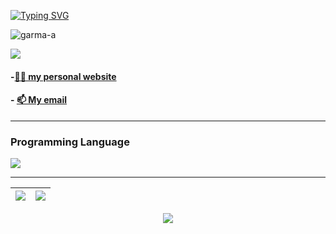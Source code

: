 <!--<p align="center">
  <img src="Bottom_up.svg">
</p>-->
<a href="https://git.io/typing-svg"><img src="https://readme-typing-svg.herokuapp.com?font=Fira+Code&pause=100&vCenter=true&width=435&lines=JS,Python+and+C%2B%2B+Developer;Full-Stack+Developer;2+years+of+programming+experience" alt="Typing SVG" /></a>

<p align="left"> <img src="https://komarev.com/ghpvc/?username=garma-a&label=Profile%20views&color=0e75b6&style=flat" alt="garma-a" /> </p>

<img align ="center" src="https://github-profile-trophy.vercel.app/?username=GARMA-A&row=1&theme=algolia&title=-Followers,-Reviews,-Experience,-Issues" />

<h4>-<a href="https://garma-a.github.io/my-website/" >👨‍💻 my personal website</a></h4>
<h4>- <a href="girgisemad74@gmail.com">📫 My email</a></h4>

<hr/>

<!--<h3>Active On</h3>
<p align="left">
<a href="https://www.linkedin.com/in/girgis-emad-garma-96943a258/" target="blank"><img align="center" src="https://raw.githubusercontent.com/rahuldkjain/github-profile-readme-generator/master/src/images/icons/Social/linked-in-alt.svg" alt="girgis emad garma" height="30" width="40" /></a>
<a href="https://stackoverflow.com/users/girgis emad wefky elghattas" target="blank"><img align="center" src="https://raw.githubusercontent.com/rahuldkjain/github-profile-readme-generator/master/src/images/icons/Social/stack-overflow.svg" alt="girgis emad wefky elghattas" height="30" width="40" /></a>
<a href="https://instagram.com/girgisyt" target="blank"><img align="center" src="https://raw.githubusercontent.com/rahuldkjain/github-profile-readme-generator/master/src/images/icons/Social/instagram.svg" alt="girgisyt" height="30" width="40" /></a>
<a href="https://codeforces.com/profile/girgis_emad_" target="blank"><img align="center" src="https://raw.githubusercontent.com/rahuldkjain/github-profile-readme-generator/master/src/images/icons/Social/codeforces.svg" alt="girgis_emad_" height="30" width="40" /></a>
</p>-->

<!--
<h3>Tools and softwares That I Use </h3>
 <a href="https://skillicons.dev">
    <img src="https://skillicons.dev/icons?i=github,git,ts,discord,stackoverflow,eclipse,vscode,flask,linux,nextjs,react,bootstrap,vite,figma,ps,postman,redux,tailwind,visualstudio,docker,materialui,netlify,npm,replit,gmail,linkedin,svg,vim,windicss,instagram,codepen" />
  </a>
  -->


<h3>Programming Language </h3>
 <a href="https://skillicons.dev">
    <img src="https://skillicons.dev/icons?i=c,cpp,java,js,py,html,css"/>
  </a>
<hr/>
 
| ![](https://github-readme-stats.vercel.app/api?username=GARMA-A&show_icons=true&locale=en&theme=github_dark&title_color=58a6ff&text_color=9f9f9f&icon_color=58a6ff&bg_color=0d1117&border_color=58a6ff) | ![](https://github-readme-streak-stats.herokuapp.com/?user=GARMA-A&theme=github_dark&ring=58a6ff&fire=58a6ff&currStreakLabel=58a6ff&sideLabels=58a6ff&dates=9f9f9f&background=0d1117&border=58a6ff) |
|-|-|
<p align="center">
  <img src="https://capsule-render.vercel.app/api?type=waving&color=58a6ff&height=65&section=footer"/>
</p>


